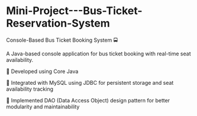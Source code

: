 # Mini-Project---Bus-Ticket-Reservation-System

Console-Based Bus Ticket Booking System 🚍

A Java-based console application for bus ticket booking with real-time seat availability.

🔹 Developed using Core Java

🔹 Integrated with MySQL using JDBC for persistent storage and seat availability tracking

🔹 Implemented DAO (Data Access Object) design pattern for better modularity and maintainability
